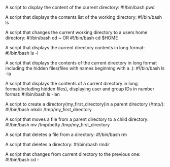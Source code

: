 A script to display the content of the current directory:
#!/bin/bash
pwd

A script that displays the contents list of the working directory:
#!/bin/bash
ls

A script that changes the current  working directory to a users home directory:
#!/bin/bash
cd ~  OR
#!/bin/bash
cd $HOME

A script that displays the current directory contents in long format:
#!/bin/bash
ls -l

A script that displays the contents of the current directory in long format including the hidden files(files with names beginning with a .):
#!/bin/bash
ls -la

A script that displays the contents of a current directory in long format(including hidden files), displaying user and group IDs in number format:
#!/bin/bash
ls -lan

A script to create a directory(my_first_directory)in a parent directory (/tmp/):
#!/bin/bash
mkdir /tmp/my_first_directory

A script that moves a file from a parent directory to a child directory:
#!/bin/bash
mv /tmp/betty /tmp/my_first_directory

A script that deletes a file from a directory:
#!/bin/bash
rm <file-name or file-relative-path>

A script that deletes a directory:
#!/bin/bash
rmdir <directory name or relative path>

A script that changes from current directory to the previous one:
#!/bin/bash
cd -

